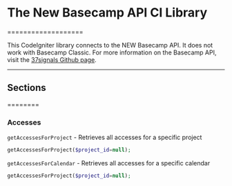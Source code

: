 # The New Basecamp API CI Library
===================

This CodeIgniter library connects to the NEW Basecamp API. It does not work with Basecamp Classic. For more information on the Basecamp API, visit the [37signals Github page](https://github.com/37signals/bcx-api).

---

## Sections
========

### Accesses

`getAccessesForProject` - Retrieves all accesses for a specific project

```php
getAccessesForProject($project_id=null);
```

`getAccessesForCalendar` - Retrieves all accesses for a specific calendar

```php
getAccessesForProject($project_id=null);
```